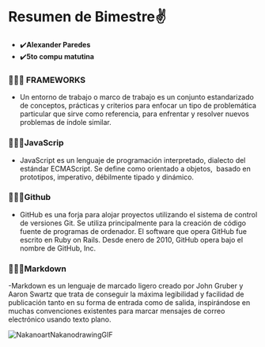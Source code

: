 # Resumen de Bimestre✌️
- ✔️**Alexander Paredes**
- ✔️**5to compu matutina**

### 🧑🏻‍🎓 FRAMEWORKS
- Un entorno de trabajo​ o marco de trabajo​ es un conjunto estandarizado de conceptos, prácticas y criterios
 para enfocar un tipo de problemática particular que sirve como referencia, para enfrentar y resolver nuevos problemas de índole similar.
 
### 🧑🏻‍🎓JavaScrip
- JavaScript es un lenguaje de programación interpretado, dialecto del estándar ECMAScript.
  Se define como orientado a objetos, ​ basado en prototipos, imperativo, débilmente tipado y dinámico.
  
### 🧑🏻‍🎓Github
- GitHub es una forja para alojar proyectos utilizando el sistema de control de versiones Git.
  Se utiliza principalmente para la creación de código fuente de programas de ordenador.
  El software que opera GitHub fue escrito en Ruby on Rails. Desde enero de 2010, GitHub opera bajo el nombre de GitHub, Inc.
  
### 🧑🏻‍🎓Markdown
-Markdown es un lenguaje de marcado ligero creado por John Gruber y Aaron Swartz que trata de conseguir la máxima legibilidad
 y facilidad de publicación tanto en su forma de entrada como de salida,
 inspirándose en muchas convenciones existentes para marcar mensajes de correo electrónico usando texto plano.

![NakanoartNakanodrawingGIF](https://user-images.githubusercontent.com/109194958/178917094-fd04b6be-7884-4c5b-afd3-c175ad3c95a0.gif) <center>
